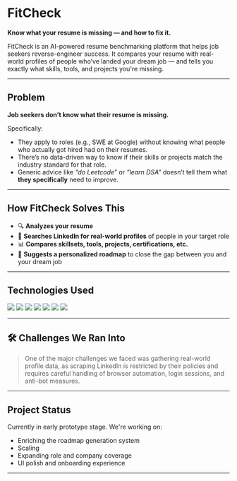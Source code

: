 # FitCheck

**Know what your resume is missing — and how to fix it.**

FitCheck is an AI-powered resume benchmarking platform that helps job seekers reverse-engineer success. It compares your resume with real-world profiles of people who’ve landed your dream job — and tells you exactly what skills, tools, and projects you're missing.

---

## Problem

**Job seekers don’t know what their resume is missing.**

Specifically:
- They apply to roles (e.g., SWE at Google) without knowing what people who actually got hired had on their resumes.
- There’s no data-driven way to know if their skills or projects match the industry standard for that role.
- Generic advice like *“do Leetcode”* or *“learn DSA”* doesn’t tell them what **they specifically** need to improve.

---

## How FitCheck Solves This

- 🔍 **Analyzes your resume**
- 🔗 **Searches LinkedIn for real-world profiles** of people in your target role
- 📊 **Compares skillsets, tools, projects, certifications, etc.**
- 🧭 **Suggests a personalized roadmap** to close the gap between you and your dream job

---

## Technologies Used

<p>
  <img src="https://img.shields.io/badge/-React-61DAFB?style=flat&logo=react&logoColor=white"/>
  <img src="https://img.shields.io/badge/-Flask-000000?style=flat&logo=flask"/>
  <img src="https://img.shields.io/badge/-OAuth-3C3C3C?style=flat"/>
  <img src="https://img.shields.io/badge/-Selenium-43B02A?style=flat&logo=selenium"/>
  <img src="https://img.shields.io/badge/-Python-3776AB?style=flat&logo=python&logoColor=white"/>
  <img src="https://img.shields.io/badge/-BeautifulSoup-8B4513?style=flat"/>
  <img src="https://img.shields.io/badge/-Supabase-3ECF8E?style=flat&logo=supabase&logoColor=white"/>
</p>

---

## 🛠 Challenges We Ran Into

> One of the major challenges we faced was gathering real-world profile data, as scraping LinkedIn is restricted by their policies and requires careful handling of browser automation, login sessions, and anti-bot measures.

---

## Project Status

Currently in early prototype stage. We're working on:
- Enriching the roadmap generation system
- Scaling
- Expanding role and company coverage
- UI polish and onboarding experience

---


